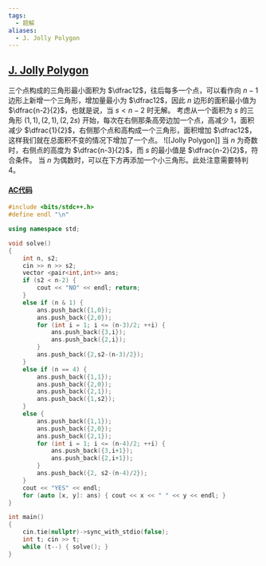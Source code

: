 ```yaml
---
tags:
  - 题解
aliases:
  - J. Jolly Polygon
---
```

## [J. Jolly Polygon](https://codeforces.com/gym/105535/problem/J)

三个点构成的三角形最小面积为 $\dfrac12$，往后每多一个点，可以看作向 $n-1$ 边形上新增一个三角形，增加量最小为 $\dfrac12$，因此 $n$ 边形的面积最小值为 $\dfrac{n-2}{2}$，也就是说，当 $s<n-2$ 时无解。
考虑从一个面积为 $s$ 的三角形 $(1,1),(2,1),(2,2s)$ 开始，每次在右侧那条高旁边加一个点，高减少 $1$，面积减少 $\dfrac{1}{2}$，右侧那个点和高构成一个三角形，面积增加 $\dfrac12$，这样我们就在总面积不变的情况下增加了一个点。
![[Jolly Polygon]]
当 $n$ 为奇数时，右侧点的高度为 $\dfrac{n-3}{2}$，而 $s$ 的最小值是 $\dfrac{n-2}{2}$，符合条件。
当 $n$ 为偶数时，可以在下方再添加一个小三角形。此处注意需要特判 $4$。

#### [AC代码](https://codeforces.com/gym/105535/submission/292704319)

```cpp
#include <bits/stdc++.h>
#define endl "\n"

using namespace std;

void solve()
{
    int n, s2;
    cin >> n >> s2;
    vector <pair<int,int>> ans;
    if (s2 < n-2) {
        cout << "NO" << endl; return;
    }
    else if (n & 1) {
        ans.push_back({1,0});
        ans.push_back({2,0});
        for (int i = 1; i <= (n-3)/2; ++i) {
            ans.push_back({3,i});
            ans.push_back({2,i});
        }
        ans.push_back({2,s2-(n-3)/2});
    }
    else if (n == 4) {
        ans.push_back({1,1});
        ans.push_back({2,0});
        ans.push_back({2,1});
        ans.push_back({1,s2});
    }
    else {
        ans.push_back({1,1});
        ans.push_back({2,0});
        ans.push_back({2,1});
        for (int i = 1; i <= (n-4)/2; ++i) {
            ans.push_back({3,i+1});
            ans.push_back({2,i+1});
        }
        ans.push_back({2, s2-(n-4)/2});
    }
    cout << "YES" << endl;
    for (auto [x, y]: ans) { cout << x << " " << y << endl; }
}

int main()
{
    cin.tie(nullptr)->sync_with_stdio(false);
    int t; cin >> t;
    while (t--) { solve(); }
}
```
